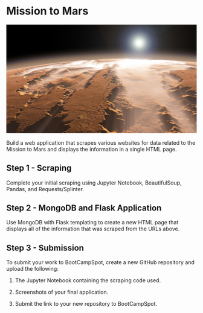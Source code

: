 # Mission to Mars

![mission_to_mars](.\miscfiles\mars-space-planet-GettyImages-112718272-1120.jpg)

Build a web application that scrapes various websites for data related to the Mission to Mars and displays the information in a single HTML page.

## Step 1 - Scraping

Complete your initial scraping using Jupyter Notebook, BeautifulSoup, Pandas, and Requests/Splinter.

## Step 2 - MongoDB and Flask Application

Use MongoDB with Flask templating to create a new HTML page that displays all of the information that was scraped from the URLs above.

## Step 3 - Submission

To submit your work to BootCampSpot, create a new GitHub repository and upload the following:

1. The Jupyter Notebook containing the scraping code used.

2. Screenshots of your final application.

3. Submit the link to your new repository to BootCampSpot.
